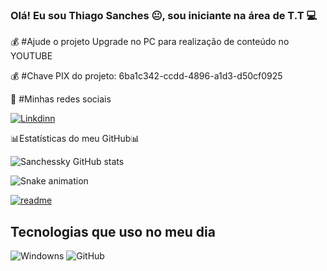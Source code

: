 
### Olá! Eu sou Thiago Sanches 😐,  sou iniciante na área de T.T 💻

💰 #Ajude o projeto Upgrade no PC para realização de conteúdo no YOUTUBE

💰 #Chave PIX do projeto:
6ba1c342-ccdd-4896-a1d3-d50cf0925

🚀 #Minhas redes sociais


[![Linkdinn](https://img.shields.io/badge/LinkedIn-0077B5?style=for-the-badge&logo=linkedin&logoColor=white)](https://ww.linkdin.com/in/thiagosanches07)

📊Estatísticas do meu GitHub📊



![Sanchessky GitHub stats](https://github-readme-stats.vercel.app/api?username=sanchessky&show_icons=true&theme=dark)

![Snake animation](https://github.com/sanchessky/sanchessky/blob/output/github-contribution-grid-snake.svg)

[![readme](https://github-readme-stats.vercel.app/api?username=sanchessky&repo=sanchessky&thene=react)](https://github.com/sanchessky/sanchessky)

## Tecnologias que uso no meu dia 

![Windowns](https://img.shields.io/badge/Windows-0078D6?style=for-the-badge&logo=windows&logoColor=white)
![GitHub](https://img.shields.io/badge/GitHub-100000?style=for-the-badge&logo=github&logoColor=white)


